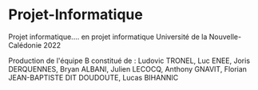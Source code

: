 # Projet-Informatique
Projet informatique.... en projet informatique
Université de la Nouvelle-Calédonie 2022

Production de l'équipe B constitué de :
Ludovic TRONEL, 
Luc ENEE, 
Joris DERQUENNES, 
Bryan ALBANI, 
Julien LECOCQ, 
Anthony GNAVIT, 
Florian JEAN-BAPTISTE DIT DOUDOUTE, 
Lucas BIHANNIC

